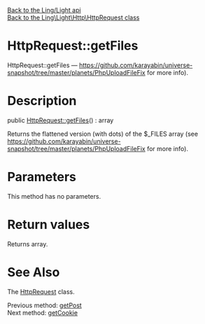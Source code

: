 [Back to the Ling/Light api](https://github.com/lingtalfi/Light/blob/master/doc/api/Ling/Light.md)<br>
[Back to the Ling\Light\Http\HttpRequest class](https://github.com/lingtalfi/Light/blob/master/doc/api/Ling/Light/Http/HttpRequest.md)


HttpRequest::getFiles
================



HttpRequest::getFiles — https://github.com/karayabin/universe-snapshot/tree/master/planets/PhpUploadFileFix for more info).




Description
================


public [HttpRequest::getFiles](https://github.com/lingtalfi/Light/blob/master/doc/api/Ling/Light/Http/HttpRequest/getFiles.md)() : array




Returns the  flattened version (with dots) of the $_FILES array (see
https://github.com/karayabin/universe-snapshot/tree/master/planets/PhpUploadFileFix for more info).




Parameters
================

This method has no parameters.


Return values
================

Returns array.








See Also
================

The [HttpRequest](https://github.com/lingtalfi/Light/blob/master/doc/api/Ling/Light/Http/HttpRequest.md) class.

Previous method: [getPost](https://github.com/lingtalfi/Light/blob/master/doc/api/Ling/Light/Http/HttpRequest/getPost.md)<br>Next method: [getCookie](https://github.com/lingtalfi/Light/blob/master/doc/api/Ling/Light/Http/HttpRequest/getCookie.md)<br>


